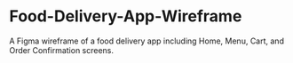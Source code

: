 # Food-Delivery-App-Wireframe
A Figma wireframe of a food delivery app including Home, Menu, Cart, and Order Confirmation screens.
